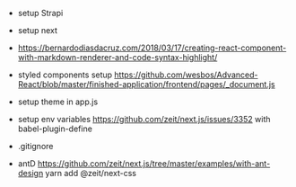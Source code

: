 - setup Strapi
- setup next
- https://bernardodiasdacruz.com/2018/03/17/creating-react-component-with-markdown-renderer-and-code-syntax-highlight/

- styled components setup https://github.com/wesbos/Advanced-React/blob/master/finished-application/frontend/pages/_document.js
- setup theme in app.js
- setup env variables https://github.com/zeit/next.js/issues/3352 with babel-plugin-define
- .gitignore
- antD https://github.com/zeit/next.js/tree/master/examples/with-ant-design yarn add @zeit/next-css
